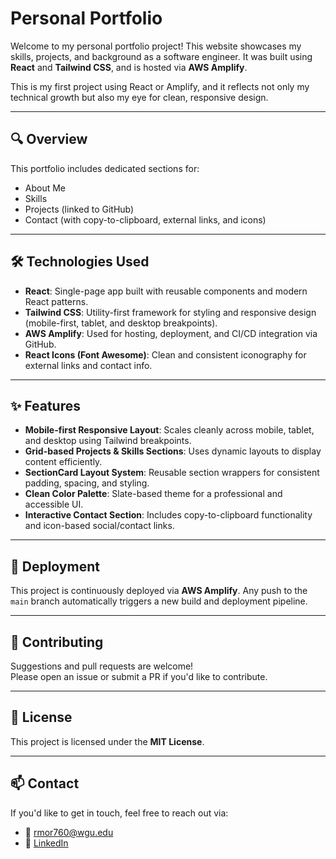 # Personal Portfolio

Welcome to my personal portfolio project! This website showcases my skills, projects, and background as a software engineer. It was built using **React** and **Tailwind CSS**, and is hosted via **AWS Amplify**.

This is my first project using React or Amplify, and it reflects not only my technical growth but also my eye for clean, responsive design.

---

## 🔍 Overview

This portfolio includes dedicated sections for:

- About Me
- Skills
- Projects (linked to GitHub)
- Contact (with copy-to-clipboard, external links, and icons)

---

## 🛠 Technologies Used

- **React**: Single-page app built with reusable components and modern React patterns.
- **Tailwind CSS**: Utility-first framework for styling and responsive design (mobile-first, tablet, and desktop breakpoints).
- **AWS Amplify**: Used for hosting, deployment, and CI/CD integration via GitHub.
- **React Icons (Font Awesome)**: Clean and consistent iconography for external links and contact info.

---

## ✨ Features

- **Mobile-first Responsive Layout**: Scales cleanly across mobile, tablet, and desktop using Tailwind breakpoints.
- **Grid-based Projects & Skills Sections**: Uses dynamic layouts to display content efficiently.
- **SectionCard Layout System**: Reusable section wrappers for consistent padding, spacing, and styling.
- **Clean Color Palette**: Slate-based theme for a professional and accessible UI.
- **Interactive Contact Section**: Includes copy-to-clipboard functionality and icon-based social/contact links.

---

## 🚀 Deployment

This project is continuously deployed via **AWS Amplify**. Any push to the `main` branch automatically triggers a new build and deployment pipeline.

---

## 🤝 Contributing

Suggestions and pull requests are welcome!  
Please open an issue or submit a PR if you'd like to contribute.

---

## 📄 License

This project is licensed under the **MIT License**.

---

## 📫 Contact

If you'd like to get in touch, feel free to reach out via:

- 📧 [rmor760@wgu.edu](mailto:rmor760@wgu.edu)
- 🔗 [LinkedIn](https://linkedin.com/in/morganiron)
